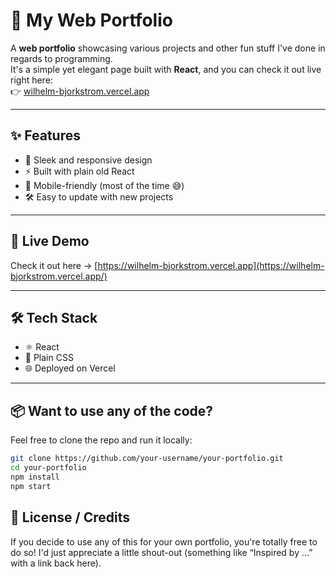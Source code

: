# 🌟 My Web Portfolio

A **web portfolio** showcasing various projects and other fun stuff I've done in regards to programming.  
It's a simple yet elegant page built with **React**, and you can check it out live right here:  
👉 [wilhelm-bjorkstrom.vercel.app](https://wilhelm-bjorkstrom.vercel.app/)

---

## ✨ Features

- 🎨 Sleek and responsive design
- ⚡ Built with plain old React
- 📱 Mobile-friendly (most of the time 😅)
- 🛠️ Easy to update with new projects

---

## 🚀 Live Demo

Check it out here → [https://wilhelm-bjorkstrom.vercel.app](https://wilhelm-bjorkstrom.vercel.app/)

---

## 🛠️ Tech Stack

- ⚛️ React
- 🎨 Plain CSS
- 🌐 Deployed on Vercel

---

## 📦 Want to use any of the code?

Feel free to clone the repo and run it locally:

```bash
git clone https://github.com/your-username/your-portfolio.git
cd your-portfolio
npm install
npm start
```

## 🤝 License / Credits

If you decide to use any of this for your own portfolio, you're totally free to do so!
I'd just appreciate a little shout-out (something like “Inspired by ...” with a link back here).
